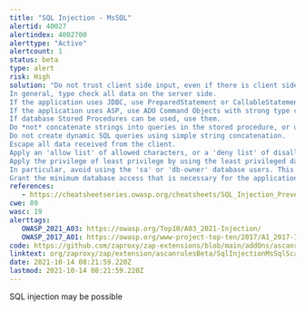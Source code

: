 ```yaml
---
title: "SQL Injection - MsSQL"
alertid: 40027
alertindex: 4002700
alerttype: "Active"
alertcount: 1
status: beta
type: alert
risk: High
solution: "Do not trust client side input, even if there is client side validation in place. 
In general, type check all data on the server side.
If the application uses JDBC, use PreparedStatement or CallableStatement, with parameters passed by '?'
If the application uses ASP, use ADO Command Objects with strong type checking and parameterized queries.
If database Stored Procedures can be used, use them.
Do *not* concatenate strings into queries in the stored procedure, or use 'exec', 'exec immediate', or equivalent functionality!
Do not create dynamic SQL queries using simple string concatenation.
Escape all data received from the client.
Apply an 'allow list' of allowed characters, or a 'deny list' of disallowed characters in user input.
Apply the privilege of least privilege by using the least privileged database user possible.
In particular, avoid using the 'sa' or 'db-owner' database users. This does not eliminate SQL injection, but minimizes its impact.
Grant the minimum database access that is necessary for the application."
references:
   - https://cheatsheetseries.owasp.org/cheatsheets/SQL_Injection_Prevention_Cheat_Sheet.html
cwe: 89
wasc: 19
alerttags: 
   OWASP_2021_A03: https://owasp.org/Top10/A03_2021-Injection/
   OWASP_2017_A01: https://owasp.org/www-project-top-ten/2017/A1_2017-Injection.html
code: https://github.com/zaproxy/zap-extensions/blob/main/addOns/ascanrulesBeta/src/main/java/org/zaproxy/zap/extension/ascanrulesBeta/SqlInjectionMsSqlScanRule.java
linktext: org/zaproxy/zap/extension/ascanrulesBeta/SqlInjectionMsSqlScanRule.java
date: 2021-10-14 08:21:59.220Z
lastmod: 2021-10-14 08:21:59.220Z
---
```

SQL injection may be possible
